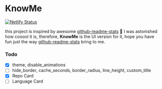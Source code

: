 # KnowMe

[![Netlify Status](https://api.netlify.com/api/v1/badges/b8ac273f-00a4-469f-9fca-c0877676e978/deploy-status)](https://app.netlify.com/sites/hopeful-wiles-eebf2d/deploys)

this project is inspired by awesome [github-readme-stats](https://github.com/anuraghazra/github-readme-stats) 🤩 I was astonished how cooool it is, therefore, **KnowMe** is the UI version for it, hope you have fun just the way [github-readme-stats](https://github.com/anuraghazra/github-readme-stats) bring to me.

### Todo

- [x] theme, disable_animations
- [ ] hide_border, cache_seconds, border_radius, line_height, custom_title
- [x] Repo Card
- [ ] Language Card